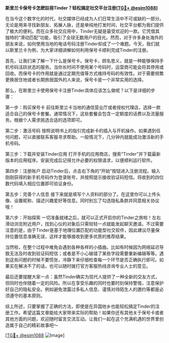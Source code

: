 **斯里兰卡保号卡怎麽註冊Tinder？轻松搞定社交平台注册[[TG💪+ @esim1088](https://t.me/s/esim1088)]**

在当今这个数字化的时代，社交媒体已经成为人们日常生活中不可或缺的一部分。无论是用来寻找新朋友、拓展人脉，还是单纯地打发时间，社交平台都为我们提供了极大的便利。而在众多社交应用中，Tinder无疑是最受欢迎的一款。它凭借其独特的“滑动匹配”功能，吸引了全球无数用户的目光。然而，对于许多身处海外的朋友来说，如何使用当地的电话号码注册Tinder却成了一个难题。今天，我们就以斯里兰卡为例，为大家详细讲解如何利用保号卡顺利完成Tinder的注册。

首先，让我们来了解一下什么是保号卡。保号卡，顾名思义，就是一种能够保持手机号码活跃状态的服务。当你长时间不使用某个号码时，运营商可能会将其停用或回收。而保号卡的作用就是通过定期充值等方式维持号码的有效性。对于需要频繁更换居住地或者长期旅居国外的人来说，保号卡是一个非常实用的选择。

那么，在斯里兰卡使用保号卡注册Tinder具体应该怎么做呢？以下是详细的步骤：

第一步：购买保号卡
前往斯里兰卡当地的通信营业厅或者授权代理店，选择一款适合自己的保号卡套餐。通常情况下，这些套餐会包含一定额度的话费以及流量服务。根据个人需求挑选合适的选项即可。

第二步：激活号码
按照说明书上的指引完成新卡的插入与开机操作。如果遇到任何问题，可以直接联系客服寻求帮助。一般情况下，几分钟内就能成功激活新的手机号码。

第三步：下载并安装Tinder应用
打开手机的应用商店，搜索“Tinder”并下载最新版本的应用程序。安装完成后记得允许必要的权限请求，以便顺利运行软件。

第四步：注册账户
启动Tinder后，点击右下角的“开始”按钮进入注册流程。输入刚刚获得的新手机号码作为登录账号，并按照提示接收验证码短信。将收到的四位数代码填入相应位置即可验证身份。

第五步：完善个人信息
接下来就是填写个人资料的部分了。在这里你可以上传头像、设置昵称、描述兴趣爱好等信息。同时别忘了勾选隐私条款并同意相关协议哦！

第六步：开始探索
一切准备就绪之后，就可以正式开启你的Tinder之旅啦！左右滑动浏览附近用户，找到心仪的对象后只需轻轻一点就能发起聊天邀请。不过需要注意的是，由于Tinder是基于地理位置匹配的功能型社交软件，因此建议尽量保持位置信息准确无误，这样才能够接收到更多优质的推荐结果。

当然啦，在整个过程中难免会遇到各种各样的小插曲。比如有时候因为网络延迟导致无法及时收到验证码短信；或者是不小心输错了某些字段需要重新编辑等等。遇到这些问题的时候不要慌张，冷静下来仔细检查每一个环节是否正确执行即可。如果实在解决不了的话，也可以随时拨打官方客服热线咨询专业人士的意见。

最后还要提醒大家一点：虽然Tinder确实为现代人提供了一种全新的交友方式，但同时也伴随着一定的风险。所以在享受乐趣的同时也要时刻保持警惕，注意保护好自己的隐私安全。例如避免泄露过多私人信息、谨慎对待陌生人的邀约等都是必须遵守的基本原则。

综上所述，只要掌握了正确的方法，即使是在异国他乡也能轻松搞定Tinder的注册工作。希望这篇文章能给大家带来实际的帮助！如果你还有其他关于保号卡或者其他方面的问题，欢迎随时留言交流互动。让我们一起在这个充满机遇的世界里创造属于自己的精彩故事吧～

[[TG💪+ @esim1088](https://t.me/s/esim1088) ![Image](https://i.postimg.cc/4NQfJmqS/Snipaste-2025-05-13-00-14-12.png)]